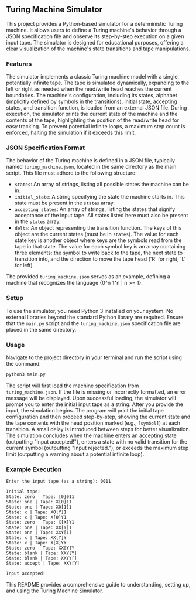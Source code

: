 ## Turing Machine Simulator

This project provides a Python-based simulator for a deterministic Turing machine. It allows users to define a Turing machine's behavior through a JSON specification file and observe its step-by-step execution on a given input tape. The simulator is designed for educational purposes, offering a clear visualization of the machine's state transitions and tape manipulations.

### Features

The simulator implements a classic Turing machine model with a single, potentially infinite tape. The tape is simulated dynamically, expanding to the left or right as needed when the read/write head reaches the current boundaries. The machine's configuration, including its states, alphabet (implicitly defined by symbols in the transitions), initial state, accepting states, and transition function, is loaded from an external JSON file. During execution, the simulator prints the current state of the machine and the contents of the tape, highlighting the position of the read/write head for easy tracking. To prevent potential infinite loops, a maximum step count is enforced, halting the simulation if it exceeds this limit.

### JSON Specification Format

The behavior of the Turing machine is defined in a JSON file, typically named `turing_machine.json`, located in the same directory as the main script. This file must adhere to the following structure:

*   `states`: An array of strings, listing all possible states the machine can be in.
*   `initial_state`: A string specifying the state the machine starts in. This state must be present in the `states` array.
*   `accepting_states`: An array of strings, listing the states that signify acceptance of the input tape. All states listed here must also be present in the `states` array.
*   `delta`: An object representing the transition function. The keys of this object are the current states (must be in `states`). The value for each state key is another object where keys are the symbols read from the tape in that state. The value for each symbol key is an array containing three elements: the symbol to write back to the tape, the next state to transition into, and the direction to move the tape head ('R' for right, 'L' for left).

The provided `turing_machine.json` serves as an example, defining a machine that recognizes the language {0^n 1^n | n >= 1}.

### Setup

To use the simulator, you need Python 3 installed on your system. No external libraries beyond the standard Python library are required. Ensure that the `main.py` script and the `turing_machine.json` specification file are placed in the same directory.

### Usage

Navigate to the project directory in your terminal and run the script using the command:

```bash
python3 main.py
```

The script will first load the machine specification from `turing_machine.json`. If the file is missing or incorrectly formatted, an error message will be displayed. Upon successful loading, the simulator will prompt you to enter the initial input tape as a string. After you provide the input, the simulation begins. The program will print the initial tape configuration and then proceed step-by-step, showing the current state and the tape contents with the head position marked (e.g., `[symbol]`) at each transition. A small delay is introduced between steps for better visualization. The simulation concludes when the machine enters an accepting state (outputting "Input accepted!"), enters a state with no valid transition for the current symbol (outputting "Input rejected."), or exceeds the maximum step limit (outputting a warning about a potential infinite loop).

### Example Execution 

```
Enter the input tape (as a string): 0011

Initial tape:
State: zero | Tape: [0]011
State: one | Tape: X[0]11
State: one | Tape: X0[1]1
State: x | Tape: X0[Y]1
State: x | Tape: X[0]Y1
State: zero | Tape: X[X]Y1
State: one | Tape: XX[Y]1
State: one | Tape: XXY[1]
State: x | Tape: XX[Y]Y
State: x | Tape: X[X]YY
State: zero | Tape: XX[Y]Y
State: blank | Tape: XXY[Y]
State: blank | Tape: XXYY[]
State: accept | Tape: XXY[Y]

Input accepted!
```

This README provides a comprehensive guide to understanding, setting up, and using the Turing Machine Simulator.
